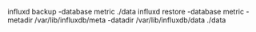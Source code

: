influxd backup -database metric ./data
influxd restore -database metric -metadir /var/lib/influxdb/meta -datadir /var/lib/influxdb/data ./data
